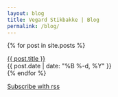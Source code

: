 ```yaml
---
layout: blog
title: Vegard Stikbakke | Blog
permalink: /blog/
---
```


{% for post in site.posts %}
<div class="blog-link">
<a href="{{ post.url }}">{{ post.title }}</a>
<br />{{ post.date | date: "%B %-d, %Y" }}
</div>
{% endfor %}

[Subscribe with rss](/feed.xml)
